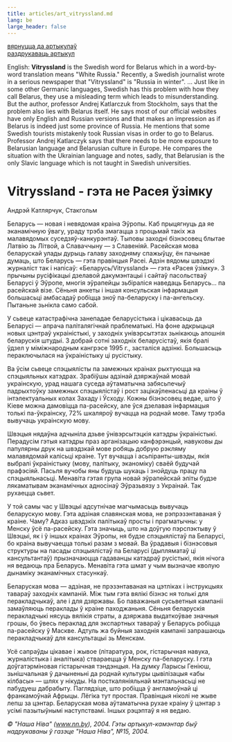 ```yaml
---
title: articles/art_vitryssland.md 
lang: be
large_header: false
---
```




<a href="articles_by.html">вярнуцца да артыкулаў</a><br />
<a href="#">раздрукаваць артыкул</a><br />



English: <strong>Vitryssland</strong> is the Swedish word for Belarus which in a word-by-word translation means "White Russia." Recently, a Swedish journalist wrote in a serious newspaper that "Vitryssland" is "Russia in winter". ... Just like in some other Germanic languages, Swedish has this problem with how they call Belarus, they use a misleading term which leads to misunderstanding. But the author, professor Andrej Katlarczuk from Stockholm, says that the problem also lies with Belarus itself. He says most of our official websites have only English and Russian versions and that makes an impression as if Belarus is indeed just some province of Russia. He mentions that some Swedish tourists mistakenly took Russian visas in order to go to Belarus. Professor Andrej Katlarczyk says that there needs to be more exposure to Belarusian language and Belarusian culture in Europe. He compares the situation with the Ukrainian language and notes, sadly, that Belarusian is the only Slavic language which is not taught in Swedish universities.

<h1 id="vitryssland---гэта-не-расея-ўзімку">Vitryssland - гэта не Расея ўзімку</h1>

Андрэй Катлярчук, Стакгольм


Беларусь — новая і невядомая краіна Эўропы. Каб прыцягнуць да яе эканамічную ўвагу, ураду трэба змагацца з процьмай такіх жа малавядомых суседзяў-канкурэнтаў. Тыповы заходні бізнэсовец блытае Латвію зь Літвой, а Славаччыну — з Славеніяй. Расейская мова беларускай улады дурыць галаву заходняму спажыўцу, ён пачынае думаць, што Беларусь — гэта правінцыя Расеі. Адзін вядомы швэдзкі журналіст так і напісаў: «Беларусь/Vitryssland» — гэта «Расея ўзімку». З прычыны русіфікацыі дзелавой дакумэнтацыі і сайтаў пасольстваў Беларусі ў Эўропе, многія эўрапейцы зьбіраліся наведаць Беларусь... па расейскай візе. Сёньня анкеты і іншая консульская інфармацыя большасьці амбасадаў робіцца зноў па-беларуску і па-ангельску. Пытаньне зьнікла само сабой.


У сьвеце катастрафічна занепадае беларусістыка і цікавасьць да Беларусі — апрача паліталягічнай праблематыкі. На фоне адкрыцьця новых цэнтраў украіністыкі, у заходніх унівэрсытэтах зьнікаюць апошнія беларускія штудыі. З добрай сотні заходніх беларусістаў, якія бралі ўдзел у міміжнародным кангрэсе 1995 г., засталіся адзінкі. Большасьць пераключылася на ўкраіністыку ці русістыку.


Ва ўсім сьвеце спэцыялісты па замежных краінах рыхтуюцца на спэцыяльных катэдрах. Зрабіўшы адзінай дзяржаўнай мовай украінскую, урад нашага суседа аўтаматычна забясьпечыў падрыхтоўку замежных спэцыялістаў і рост зацікаўленасьці да краіны ў інтэлектуальных колах Захаду і Ўсходу. Кожны бізнэсовец ведае, што ў Кіеве можна дамовіцца па-расейску, але ўся дзелавая інфармацыя толькі па-ўкраінску, 72% шкаляроў вучацца на роднай мове. Таму трэба вывучаць украінскую мову.


Швэцыя нядаўна адчыніла дзьве ўнівэрсытэцкія катэдры ўкраіністыкі. Перадусім гэтыя катэдры праз арганізацыю канфэрэнцый, навуковы ды папулярны друк на швэдзкай мове робяць добрую рэкляму малавядомай калісьці краіне. Тут вучацца і асьпіранты-швэды, якія выбралі ўкраіністыку (мову, палітыку, эканоміку) сваёй будучай прафэсіяй. Пасьля вучобы яны будуць шукаць і знойдуць працу па спэцыяльнасьці. Менавіта гэтая група новай эўрапейскай эліты будзе лякаматывам эканамічных адносінаў Эўразьвязу з Украінай. Так рухаецца сьвет.


У той самы час у Швэцыі адсутнічае магчымасьць вывучаць беларускую мову. Гэта адзіная славянская мова, не рэпрэзэнтаваная ў краіне. Чаму? Адказ швэдзкіх палітыкаў просты і прагматычны: у Менску ўсё па-расейску. Гэта значыць, што на доўгую пэрспэктыву ў Швэцыі, як і ў іншых краінах Эўропы, ня будзе спэцыялістаў па Беларусі, бо краіна вывучаецца толькі разам з мовай. Ва ўрадавыя і бізнэсовыя структуры на пасады спэцыялістаў па Беларусі (дыпляматаў ці кансультантаў) прызначаюцца гадаванцы катэдраў русістыкі, якія нічога ня ведаюць пра Беларусь. Менавіта гэта шмат у чым вызначае кволую дынаміку эканамічных стасункаў.


Беларуская мова — адзіная, не прэзэнтаваная на цэтліках і інструкцыях тавараў заходніх кампаній. Між тым гэта вялікі бізнэс ня толькі для перакладчыкаў, але і для дзяржавы. Бо паважаныя сусьветныя кампаніі замаўляюць пераклады ў краіне паходжаньня. Сёньня беларускія перакладчыкі нясуць вялікія страты, а дзяржава выдаткоўвае значныя грошы, бо ўвесь пераклад для экспартных тавараў у Беларусь робіцца па-расейску ў Маскве. Адтуль жа буйныя заходнія кампаніі запрашаюць перакладчыкаў для кансультацыі зь Менскам.


Усё сапраўды цікавае і жывое (літаратура, рок, гістарычная навука, журналістыка і аналітыка) ствараецца ў Менску па-беларуску. І гэта доўгатэрміновая гістарычная тэндэнцыя. На думку Ларысы Геніюш, зьнішчальная ў дачыненьні да роднай культуры цывілізацыя «абы кілбасы» — шлях у нікуды. На посткаляніяльнай мэнтальнасьці не пабудуеш дабрабыту. Паглядзіце, што робіцца ў англамоўнай ці франкамоўнай Афрыцы. Лёгіка тут простая. Правінцыя ніколі не жыве лепш за цэнтар. Беларуская мова аўтаматычна рухае краіну ў цэнтар з усімі пазытыўнымі наступствамі. Іншых рэцэптаў я ня ведаю.


 *© "Наша Ніва" (www.nn.by), 2004. Гэты артыкул-камэнтар быў надрукаваны ў газэце "Наша Ніва", №15, 2004.* 
